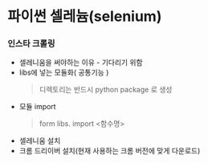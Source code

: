 # 파이썬 셀레늄(selenium)

### 인스타 크롤링
- 셀레니움을 써야하는 이유 - 기다리기 위함
- libs에 넣는 모듈화( 공통기능 )
    > 디렉토리는 반드시 python package 로 생성
- 모듈 import
    > form libs.<modele> import <함수명>  
- 셀레니움 설치
- 크롬 드리이버 설치(현재 사용하는 크롬 버전에 맞게 다운로드)
